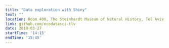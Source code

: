 ```yaml
---
title: "Data exploration with Shiny"
text: ""
location: Room 400, The Steinhardt Museum of Natural History, Tel Aviv
link: github.com/ecodatasci-tlv
date: 2019-03-27
startTime: '14:15'
endTime: '15:45'
---
```

